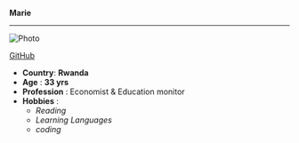 **Marie**

---

![Photo](https://avatars2.githubusercontent.com/u/67207297?s=400&v=4 "Marie")

[GitHub](https://github.com/mariebelyse "Marie, GitHub")

- **Country**: **Rwanda**
- **Age** : **33 yrs**
- **Profession** : Economist & Education monitor
- **Hobbies** :
  - *Reading*
  - *Learning Languages*
  - *coding*